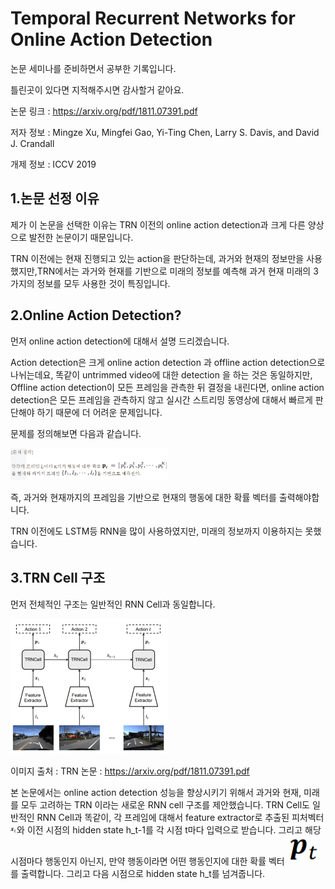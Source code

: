 
Temporal Recurrent Networks for Online Action Detection
=======================================================
논문 세미나를 준비하면서 공부한 기록입니다. 

틀린곳이 있다면 지적해주시면 감사할거 같아요. 

논문 링크 : https://arxiv.org/pdf/1811.07391.pdf

저자 정보 : Mingze Xu, Mingfei Gao, Yi-Ting Chen, Larry S. Davis, and David J. Crandall

개제 정보 : ICCV 2019


1.논문 선정 이유
---------------
제가 이 논문을 선택한 이유는 TRN 이전의 online action detection과 크게 다른 양상으로 발전한 논문이기 때문입니다. 


TRN 이전에는 현재 진행되고 있는 action을 판단하는데, 과거와 현재의 정보만을 사용했지만,TRN에서는 과거와 현재를 기반으로 미래의 정보를 예측해 과거 현재 미래의 3가지의 정보를 모두 사용한 것이 특징입니다. 


2.Online Action Detection?
---------------

먼저 online action detection에 대해서 설명 드리겠습니다. 

Action detection은 크게 online action detection 과 offline action detection으로 나뉘는데요, 똑같이 untrimmed video에 대한 detection 을 하는 것은 동일하지만, Offline action detection이 모든 프레임을 관측한 뒤 결정을 내린다면, online action detection은 모든 프레임을 관측하지 않고 실시간 스트리밍 동영상에 대해서 빠르게 판단해야 하기 때문에 더 어려운 문제입니다.

문제를 정의해보면 다음과 같습니다.

<img src="/2020/Aug/Paper/TRN/img/01.PNG" width="50%" height="40%" title="문제 정의" alt="문제 정의"></img>



즉, 과거와 현재까지의 프레임을 기반으로 현재의 행동에 대한 확률 벡터를 출력해야합니다.  

TRN 이전에도 LSTM등 RNN을 많이 사용하였지만, 미래의 정보까지 이용하지는 못했습니다.

3.TRN Cell 구조
---------------

먼저 전체적인 구조는 일반적인 RNN Cell과 동일합니다.

<img src="/2020/Aug/Paper/TRN/img/02.PNG" width="50%" height="40%" title="문제 정의" alt="TRN Cell 01"></img>

이미지 출처 : TRN 논문 : https://arxiv.org/pdf/1811.07391.pdf 

본 논문에서는 online action detection 성능을 향상시키기 위해서 과거와 현재, 미래를 모두 고려하는 TRN 이라는 새로운 RNN cell 구조를 제안했습니다. TRN Cell도 일반적인 RNN Cell과 똑같이, 각 프레임에 대해서 feature extractor로 추출된 피처벡터 <img src="/2020/Aug/Paper/TRN/img/xt.PNG" width="2%" height="2%"></img>와 이전 시점의 hidden state h_t-1를 각 시점 t마다 입력으로 받습니다. 그리고 해당 시점마다 행동인지 아닌지, 만약 행동이라면 어떤 행동인지에 대한 확률 벡터 <img src="/2020/Aug/Paper/TRN/img/pt.PNG"></img>를 출력합니다. 그리고 다음 시점으로 hidden state h_t를 넘겨줍니다. 



